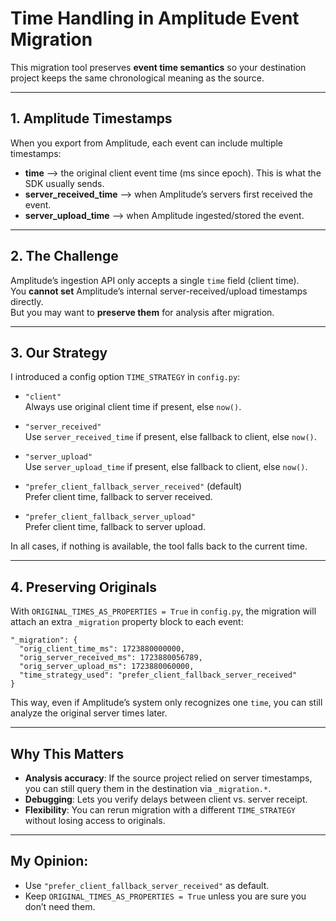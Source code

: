 # Time Handling in Amplitude Event Migration

This migration tool preserves **event time semantics** so your destination project keeps the same chronological meaning as the source.

---

## 1. Amplitude Timestamps

When you export from Amplitude, each event can include multiple timestamps:

- **time** --> the original client event time (ms since epoch). This is what the SDK usually sends.  
- **server_received_time** --> when Amplitude’s servers first received the event.  
- **server_upload_time** --> when Amplitude ingested/stored the event.  

---

## 2. The Challenge

Amplitude’s ingestion API only accepts a single `time` field (client time).  
You **cannot set** Amplitude’s internal server-received/upload timestamps directly.  
But you may want to **preserve them** for analysis after migration.

---

## 3. Our Strategy

I introduced a config option `TIME_STRATEGY` in `config.py`:

- `"client"`  
  Always use original client time if present, else `now()`.

- `"server_received"`  
  Use `server_received_time` if present, else fallback to client, else `now()`.

- `"server_upload"`  
  Use `server_upload_time` if present, else fallback to client, else `now()`.

- `"prefer_client_fallback_server_received"` (default)  
  Prefer client time, fallback to server received.

- `"prefer_client_fallback_server_upload"`  
  Prefer client time, fallback to server upload.

In all cases, if nothing is available, the tool falls back to the current time.

---

## 4. Preserving Originals

With `ORIGINAL_TIMES_AS_PROPERTIES = True` in `config.py`, the migration will attach an extra `_migration` property block to each event:

```
"_migration": {
  "orig_client_time_ms": 1723880000000,
  "orig_server_received_ms": 1723880056789,
  "orig_server_upload_ms": 1723880060000,
  "time_strategy_used": "prefer_client_fallback_server_received"
}
```

This way, even if Amplitude’s system only recognizes one `time`, you can still analyze the original server times later.

---

## Why This Matters

- **Analysis accuracy**: If the source project relied on server timestamps, you can still query them in the destination via `_migration.*`.  
- **Debugging**: Lets you verify delays between client vs. server receipt.  
- **Flexibility**: You can rerun migration with a different `TIME_STRATEGY` without losing access to originals.  

---

## My Opinion:
- Use `"prefer_client_fallback_server_received"` as default.  
- Keep `ORIGINAL_TIMES_AS_PROPERTIES = True` unless you are sure you don’t need them.  
